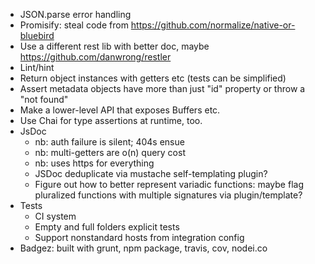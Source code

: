 - JSON.parse error handling
- Promisify: steal code from https://github.com/normalize/native-or-bluebird
- Use a different rest lib with better doc, maybe https://github.com/danwrong/restler
- Lint/hint
- Return object instances with getters etc (tests can be simplified)
- Assert metadata objects have more than just "id" property or throw a "not found"
- Make a lower-level API that exposes Buffers etc.
- Use Chai for type assertions at runtime, too.
- JsDoc
	- nb: auth failure is silent; 404s ensue
	- nb: multi-getters are o(n) query cost
	- nb: uses https for everything
	- JSDoc deduplicate via mustache self-templating plugin?
	- Figure out how to better represent variadic functions: maybe flag pluralized functions with multiple signatures via plugin/template?
- Tests
	- CI system
	- Empty and full folders explicit tests
	- Support nonstandard hosts from integration config
- Badgez: built with grunt, npm package, travis, cov, nodei.co